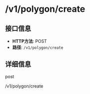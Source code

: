 # /v1/polygon/create

## 接口信息

- **HTTP方法**: POST
- **路径**: `/v1/polygon/create`

## 详细信息

post

/v1/polygon/create

